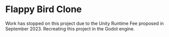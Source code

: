 # Flappy Bird Clone

Work has stopped on this project due to the Unity Runtime Fee proposed in September 2023. Recreating this project in the Godot engine.
